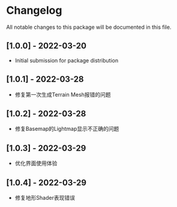# Changelog
All notable changes to this package will be documented in this file.

## [1.0.0] - 2022-03-20
- Initial submission for package distribution

## [1.0.1] - 2022-03-28
- 修复第一次生成Terrain Mesh报错的问题

## [1.0.2] - 2022-03-28
- 修复Basemap的Lightmap显示不正确的问题

## [1.0.3] - 2022-03-29
- 优化界面使用体验

## [1.0.4] - 2022-03-29
- 修复地形Shader表现错误